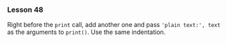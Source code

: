 ### Lesson 48

Right before the `print` call, add another one and pass `'plain text:', text` as the arguments to `print()`. Use the same indentation.

